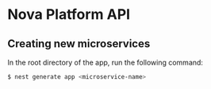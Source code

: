 # Nova Platform API

## Creating new microservices

In the root directory of the app, run the following command:

```bash
$ nest generate app <microservice-name>
```
